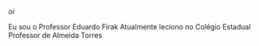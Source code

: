 *oi* 

Eu sou o Professor Eduardo Firak
Atualmente leciono no Colégio Estadual Professor de Almeida Torres



<!---
comentário
--->
